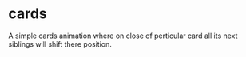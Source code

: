 # cards
A simple cards animation where on close of perticular card all its next siblings will shift there position.

